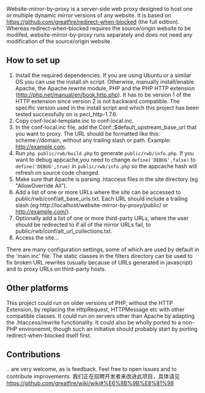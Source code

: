 Website-mirror-by-proxy is a server-side web proxy designed to host one or multiple dynamic mirror versions of any website. It is based on https://github.com/greatfire/redirect-when-blocked (the full edition). Whereas redirect-when-blocked requires the source/origin website to be modifed, website-mirror-by-proxy runs separately and does not need any modification of the source/origin website.

## How to set up
1. Install the required dependencies. If you are using Ubuntu or a similar OS you can use the install.sh script. Otherwise, manually install/enable Apache, the Apache rewrite module, PHP and the PHP HTTP extension (http://php.net/manual/en/book.http.php). It has to be version 1 of the HTTP extension since version 2 is not backward compatible. The specific version used in the install script and which this project has been tested successfully on is pecl_http-1.7.6.
2. Copy conf-local-template.inc to conf-local.inc.
3. In the conf-local.inc file, add the Conf::$default_upstream_base_url that you want to proxy. The URL should be formatted like this: scheme://domain, without any trailing slash or path. Example: http://example.com.
4. Run `php public/rwb/build.php` to generate `public/rwb/info.php`. If you want to debug appcache,you need to change `define('DEBUG',false)` to `define('DEBUG',true)` in `public/rwb/info.php` so the appcache hash will refresh on source code changed.
5. Make sure that Apache is parsing .htaccess files in the site directory (eg "AllowOverride All").
6. Add a list of one or more URLs where the site can be accessed to public/rwb/conf/alt_base_urls.txt. Each URL should include a trailing slash (eg http://localhost/website-mirror-by-proxy/public/ or http://example.com/).
7. Optionally add a list of one or more third-party URLs, where the user should be redirected to if all of the mirror URLs fail, to public/rwb/conf/alt_url_collections.txt.
8. Access the site...

There are many configuration settings, some of which are used by default in the 'main.inc' file. The static classes in the filters directory can be used to fix broken URL rewrites (usually because of URLs generated in javascript) and to proxy URLs on third-party hosts.

## Other platforms
This project could run on older versions of PHP, without the HTTP Extension, by replacing the HttpRequest, HTTPMessage etc with other compatible classes. It could run on servers other than Apache by adapting the .htaccess/rewrite functionality. It could also be wholly ported to a non-PHP environemnt, though such an initiative should probably start by porting redirect-when-blocked itself first.

## Contributions
.. are very welcome, as is feedback. Feel free to open issues and to contribute improvements. 我们正在招聘开发者来改进此项目，具体请见 https://github.com/greatfire/wiki/wiki#%E6%8B%9B%E8%81%98
